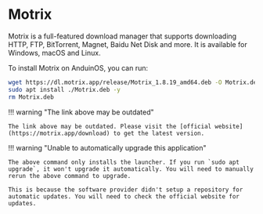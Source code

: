 # Motrix

Motrix is a full-featured download manager that supports downloading HTTP, FTP, BitTorrent, Magnet, Baidu Net Disk and more. It is available for Windows, macOS and Linux.

To install Motrix on AnduinOS, you can run:

<!-- The link needs to be updated regularly. -->

```bash
wget https://dl.motrix.app/release/Motrix_1.8.19_amd64.deb -O Motrix.deb
sudo apt install ./Motrix.deb -y
rm Motrix.deb
```

!!! warning "The link above may be outdated"

    The link above may be outdated. Please visit the [official website](https://motrix.app/download) to get the latest version.

!!! warning "Unable to automatically upgrade this application"

    The above command only installs the launcher. If you run `sudo apt upgrade`, it won't upgrade it automatically. You will need to manually rerun the above command to upgrade.

    This is because the software provider didn't setup a repository for automatic updates. You will need to check the official website for updates.
